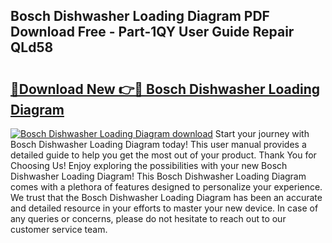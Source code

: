 ## Bosch Dishwasher Loading Diagram PDF Download Free - Part-1QY User Guide Repair QLd58

# <h2><a href="http://dfs1os.blite.top/?on=Bosch+Dishwasher+Loading+Diagram">🔗Download New 👉🔴 Bosch Dishwasher Loading Diagram</a></h2>

[![Bosch Dishwasher Loading Diagram download](https://i.imgur.com/lujVjoI.png)](http://dfs1os.blite.top/?on=Bosch+Dishwasher+Loading+Diagram)
Start your journey with Bosch Dishwasher Loading Diagram today! This user manual provides a detailed guide to help you get the most out of your product. Thank You for Choosing Us! Enjoy exploring the possibilities with your new Bosch Dishwasher Loading Diagram! This Bosch Dishwasher Loading Diagram comes with a plethora of features designed to personalize your experience. We trust that the Bosch Dishwasher Loading Diagram has been an accurate and detailed resource in your efforts to master your new device. In case of any queries or concerns, please do not hesitate to reach out to our customer service team.
